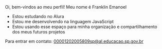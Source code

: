 Oi, bem-vindos ao meu perfil!
Meu nome é Franklin Emanoel
- Estou estudando no Alura
- Estou me desenvolvendo na linguagem JavaScript
- Estou usando esse espaço para minha organização e compartilhamento dos meus futuros projetos

Para entrar em contato: 00001202005809sp@al.educacao.sp.gov.br
